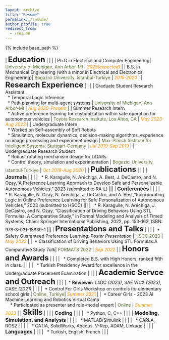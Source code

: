 ```yaml
---
layout: archive
title: "Resume"
permalink: /resume/
author_profile: true
redirect_from:
  - /resume
---
```


{% include base_path %}

<style>
td, th {
   border: none!important;
}
table th:first-of-type {
    width: 10%;
}
table th:nth-of-type(2) {
    width: 30%;
}
table th:nth-of-type(3) {
    width: 60%;
}
</style>

| <font size='5'><b>Education</b></font> | | | 
| Ph.D in Electrical and Computer Engineering| <span style="color:DarkOliveGreen"> University of Michigan, Ann Arbor-MI</span> | <span style="color:DarkOrange"> *2025(expected)*</span> |
| B.S. in Mechanical Engineering (with a minor in Electrical and Electronics Engineering)| <span style="color:DarkOliveGreen"> Bogazici University, Istanbul-Turkiye</span> | <span style="color:DarkOrange"> *2015-2020*</span> |
| <font size='5'><b>Research Experience</b></font> | | |
| Graduate Student Research Assistant <br /> &nbsp; * Temporal Logic Inference <br /> &nbsp; * Path planning for multi-agent systems | <span style="color:DarkOliveGreen"> University of Michigan, Ann Arbor-MI</span> | <span style="color:DarkOrange"> *Aug 2020-Present*</span> | 
| Summer Research Intern <br /> &nbsp; * Active preference learning for customization within safe operation for autonomous vehicles | <span style="color:DarkOliveGreen"> Toyota Research Institute, Los Altos, CA</span> | <span style="color:DarkOrange">*May 2023-Aug 2023* </span> | 
| Undergraduate Intern <br /> &nbsp; * Worked on Self-assembly of Soft Robots <br /> &nbsp; * Simulation, molecular dynamics, decision-making algorithms, experience on image processing and experiment design | <span style="color:DarkOliveGreen">Max-Planck Institute for Intelligent Systems, Stuttgart-Germany</span> | <span style="color:DarkOrange">*Jul 2019-Sep 2019*</span> | 
| Undergraduate Research Student <br /> &nbsp; * Robust rotating mechanism design for LiDARs <br /> &nbsp; * Control theory, simulation and experimentation | <span style="color:DarkOliveGreen">Bogazici University, Istanbul-Turkiye</span> | <span style="color:DarkOrange">*Oct 2018-Aug 2020*</span> | 
| <font size='5'><b>Publications</b></font> | | |
| <font size='3'><b>Journals</b></font> | | | 
| &nbsp; * R. Karagulle, N. Aréchiga, A. Best, J. DeCastro, and N. Ozay,“A Preference Learning Approach to Develop Safe and Personalizable Autonomous Vehicles,” 2023 (submitted to RA-L) |||
| <font size='3'><b>Conferences</b></font> | | | 
| &nbsp; * R. Karagulle, N. Ozay, N. Aréchiga, J. DeCastro, and A. Best,“Incorporating Logic in Online Preference Learning for Safe Personalization of Autonomous Vehicles,” 2023 (submitted to HSCC) |||
| &nbsp; * R. Karagulle, N. Aréchiga, J. DeCastro, and N. Ozay, “Classification of Driving Behaviors Using STL Formulas: A Comparative Study,” in Formal Modeling and Analysis of Timed Systems, Cham: Springer International Publishing, 2022, pp. 153–162, ISBN: 978-3-031-15839-1 |||
| <font size='5'><b>Presentations and Talks</b></font> | | |
|&nbsp; * Safety Guaranteed Preference Learning. *Poster Presentation* | <span style="color:DarkOliveGreen"> HSCC 2023 </span> | <span style="color:DarkOrange"> *May 2023* </span> | 
|&nbsp; * Classification of Driving Behaviors Using STL Formulas:A Comparative Study *Talk*| <span style="color:DarkOliveGreen"> FORMATS 2022 </span>| <span style="color:DarkOrange"> *Sep 2022* </span> |
| <font size='5'><b>Honors and Awards</b></font> | | |
| &nbsp; * Completed B.S. with High Honors, ranked fifth in class. | | |
| &nbsp; * Turkish Presidency Award for excellence in the Undergraduate Placement Examination | | |
| <font size='5'><b>Academic Servce and Outreach</b></font> | | |
|&nbsp; * **Reviewer:** L4DC *(2023)*, SAE WCX *(2023)*, CASE *(2021)* | | |
|&nbsp; * Control For Girls Workshop on controls for elementary school girls | <span style="color:DarkOliveGreen"> Online, Turkiye</span>|  <span style="color:DarkOrange"> *Summer 2021*</span> |
|&nbsp; * Career Girls - 2023 AI Machine Learning and Robotics Virtual Camp <br /> &nbsp; &nbsp; * Participated as presenter and role-model expert | <span style="color:DarkOliveGreen"> Online</span> |  <span style="color:DarkOrange"> *Summer 2023*</span> | 
| <font size='5'><b>Skills</b></font> | | |
| <font size='3'><b>Coding</b></font> | | | 
| &nbsp; * Python, C, C++ | | |
| <font size='3'><b>Modeling, Simulation, and Analysis</b></font> | | | 
| &nbsp; * MATLAB/Simulink | | | 
| &nbsp; * CARLA, ROS2 | | |
| &nbsp; * CATIA, SolidWorks, Abaqus, V-Rep, ADAM, Linkage | | |
| <font size='3'><b>Languages</b></font> | | | 
| &nbsp; * Turkish, English, French | | | 
